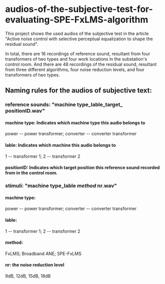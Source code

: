 # audios-of-the-subjective-test-for-evaluating-SPE-FxLMS-algorithm
  This project shows the used audios of the subjective test in the article "Active noise control with selective perceptual equalization to shape the residual sound".
  
  In total, there are 16 recordings of reference sound, resultant from four transformers of two types and four work locations in the substation's control room. And there are 48 recordings of the residual sound, resultant from three different algorithms, four noise reduction levels, and four transformers of two types.
  
## Naming rules for the audios of subjective text: 
### reference sounds:   "machine type_lable_target_ positionID.wav"
  #### machine type:      Indicates which machine type this audio belongs to
  power -- power transformer;  converter -- converter transformer
  #### lable:             Indicates which machine this audio belongs to
  1 -- transformer 1;    2 -- transformer 2
  #### positionID:        Indicates which target position this reference sound recorded from in the control room.
### stimuli: "machine type_lable _method_ nr.wav"
  #### machine type: 
  power -- power transformer;  converter -- converter transformer
  #### lable: 
  1 -- transformer 1;    2 -- transformer 2
  #### method: 
  FxLMS; Broadband ANE; SPE-FxLMS
  #### nr: the noise reduction level
  9dB, 12dB, 15dB, 18dB
